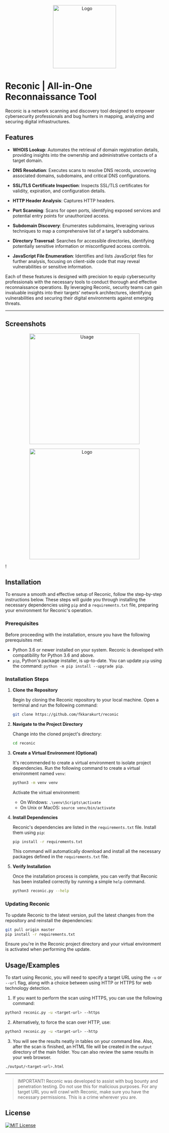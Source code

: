 
<p align="center">
  <img src="https://github.com/fkkarakurt/reconic/raw/main/reconicLogo.png" alt="Logo" width="200">
</p>

# Reconic | All-in-One Reconnaissance Tool

Reconic is a network scanning and discovery tool designed to empower cybersecurity professionals and bug hunters in mapping, analyzing and securing digital infrastructures.


## Features

- **WHOIS Lookup**: Automates the retrieval of domain registration details, providing insights into the ownership and administrative contacts of a target domain.

- **DNS Resolution**: Executes scans to resolve DNS records, uncovering associated domains, subdomains, and critical DNS configurations.

- **SSL/TLS Certificate Inspection**: Inspects SSL/TLS certificates for validity, expiration, and configuration details.

- **HTTP Header Analysis**: Captures HTTP headers.

- **Port Scanning**: Scans for open ports, identifying exposed services and potential entry points for unauthorized access.

- **Subdomain Discovery**: Enumerates subdomains, leveraging various techniques to map a comprehensive list of a target's subdomains.

- **Directory Traversal**: Searches for accessible directories, identifying potentially sensitive information or misconfigured access controls.

- **JavaScript File Enumeration**: Identifies and lists JavaScript files for further analysis, focusing on client-side code that may reveal vulnerabilities or sensitive information.

Each of these features is designed with precision to equip cybersecurity professionals with the necessary tools to conduct thorough and effective reconnaissance operations. By leveraging Reconic, security teams can gain invaluable insights into their targets' network architectures, identifying vulnerabilities and securing their digital environments against emerging threats.

---
## Screenshots

<p align="center">
  <img src="https://github.com/fkkarakurt/reconic/blob/main/assets/usage.png?raw=true" alt="Usage" width="350">
</p>

<p align="center">
  <img src="https://github.com/fkkarakurt/reconic/assets/raw/main/html_output.png" alt="Logo" width="350">
</p>

!


## Installation

To ensure a smooth and effective setup of Reconic, follow the step-by-step instructions below. These steps will guide you through installing the necessary dependencies using `pip` and a `requirements.txt` file, preparing your environment for Reconic's operation.

### Prerequisites

Before proceeding with the installation, ensure you have the following prerequisites met:

- Python 3.6 or newer installed on your system. Reconic is developed with compatibility for Python 3.6 and above.
- `pip`, Python's package installer, is up-to-date. You can update `pip` using the command: `python -m pip install --upgrade pip`.

### Installation Steps

1. **Clone the Repository**

   Begin by cloning the Reconic repository to your local machine. Open a terminal and run the following command:

   ```sh
   git clone https://github.com/fkkarakurt/reconic
   ```

2. **Navigate to the Project Directory**

   Change into the cloned project's directory:

   ```sh
   cd reconic
   ```

3. **Create a Virtual Environment (Optional)**

   It's recommended to create a virtual environment to isolate project dependencies. Run the following command to create a virtual environment named `venv`:

   ```sh
   python3 -m venv venv
   ```

   Activate the virtual environment:

   - On Windows: `.\venv\Scripts\activate`
   - On Unix or MacOS: `source venv/bin/activate`

4. **Install Dependencies**

   Reconic's dependencies are listed in the `requirements.txt` file. Install them using `pip`:

   ```sh
   pip install -r requirements.txt
   ```

   This command will automatically download and install all the necessary packages defined in the `requirements.txt` file.

5. **Verify Installation**

   Once the installation process is complete, you can verify that Reconic has been installed correctly by running a simple `help` command.

   ```sh
   python3 reconic.py --help
   ```

### Updating Reconic

To update Reconic to the latest version, pull the latest changes from the repository and reinstall the dependencies:

```sh
git pull origin master
pip install -r requirements.txt
```

Ensure you're in the Reconic project directory and your virtual environment is activated when performing the update.


## Usage/Examples

To start using Reconic, you will need to specify a target URL using the `-u` or `--url` flag, along with a choice between using HTTP or HTTPS for web technology detection.

1. If you want to perform the scan using HTTPS, you can use the following command:

```sh
python3 reconic.py -u <target-url> --https
```

2. Alternatively, to force the scan over HTTP, use:

```sh
python3 reconic.py -u <target-url> --http
```

3. You will see the results neatly in tables on your command line. Also, after the scan is finished, an HTML file will be created in the `output` directory of the main folder. You can also review the same results in your web browser.

```sh
./output/<target-url>.html
```

---

> IMPORTANT!
> Reconic was developed to assist with bug bounty and penetration testing. Do not use this for malicious purposes. For any target URL you will crawl with Reconic, make sure you have the necessary permissions. This is a crime wherever you are.



## License

[![MIT License](https://img.shields.io/badge/License-MIT-green.svg)](https://choosealicense.com/licenses/mit/)

